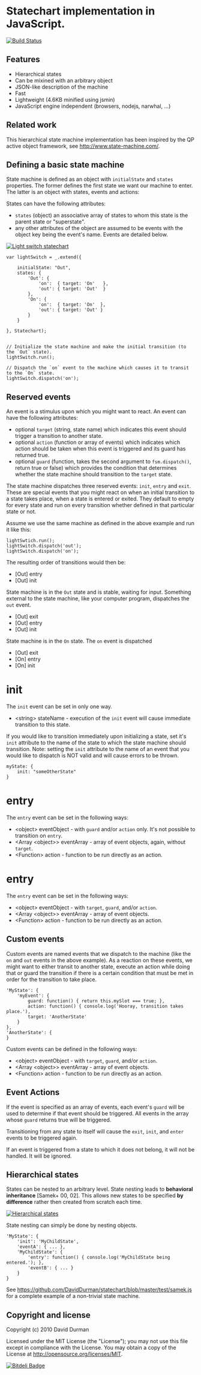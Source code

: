 Statechart implementation in JavaScript.
========================================

[![Build Status](https://travis-ci.org/DavidDurman/statechart.png?branch=master)](http://travis-ci.org/DavidDurman/statechart)

Features
--------

 * Hierarchical states
 * Can be mixined with an arbitrary object
 * JSON-like description of the machine
 * Fast
 * Lightweight (4.6KB minified using jsmin)
 * JavaScript engine independent (browsers, nodejs, narwhal, ...)

Related work
------------

This hierarchical state machine implementation has been inspired
by the QP active object framework, see http://www.state-machine.com/.

Defining a basic state machine
-------------------------------

State machine is defined as an object with `initialState` and `states` properties. The former defines
the first state we want our machine to enter. The latter is an object with states, events and actions:

States can have the following attributes:
* `states` (object) an associative array of states to whom this state is the parent state or "superstate".
* any other attributes of the object are assumed to be events with the object key being the event's name. Events are detailed below.

[![Light switch statechart](http://figurepool.com/figure/view/7774b3b7f5ceba1d47fac95f540f82ec.png)](http://figurepool.com/figure/view/Light_switch_statechart-7774b3b7f5ceba1d47fac95f540f82ec.html)

    var lightSwitch = _.extend({
        
        initialState: "Out",
        states: {
            'Out': {
                'on':  { target: 'On'   },
                'out': { target: 'Out'  }
            },
            'On': {
                'on':  { target: 'On'  },
                'out': { target: 'Out' }
            }
        }
        
    }, Statechart);

    
    // Initialize the state machine and make the initial transition (to the `Out` state).
    lightSwitch.run();

    // Dispatch the `on` event to the machine which causes it to transit to the `On` state.
    lightSwitch.dispatch('on');


Reserved events
---------------

An event is a stimulus upon which you might want to react. An event can have the following attributes:

* optional `target` (string, state name) which indicates this event should trigger a transition to another state.
* optional `action` (function or array of events) which indicates which action should be taken when this event is triggered and its guard has returned true.
* optional `guard` (function, takes the second argument to `fsm.dispatch()`, return true or false) which provides the condition that determines whether the state machine should transition to the `target` state.

The state machine dispatches three reserved events: `init`, `entry` and `exit`. These are special
events that you might react on when an initial transition to a state takes place, when a state is entered or exited.
They default to empty for every state and run on every transition whether defined in that particular state or not.

Assume we use the same machine as defined in the above example and run it like this:

    lightSwtich.run();
    lightSwitch.dispatch('out');
    lightSwitch.dispatch('on');

The resulting order of transitions would then be:

* [Out] entry
* [Out] init

State machine is in the `Out` state and is stable, waiting for input. Something external to the state machine, like your computer program, dispatches the `out` event.

* [Out] exit
* [Out] entry
* [Out] init

State machine is in the `On` state. The `on` event is dispatched

* [Out] exit
* [On] entry
* [On] init

init
====

The `init` event can be set in only one way.

* &lt;string> stateName - execution of the `init` event will cause immediate transition to this state.

If you would like to transition immediately upon initializing a state, set it's `init` attribute to the name of the
state to which the state machine should transition.  Note: setting the `init` attribute to the name of an event
that you would like to dispatch is NOT valid and will cause errors to be thrown.

    myState: {
        init: "someOtherState"
    }

entry
=====

The `entry` event can be set in the following ways:

* &lt;object> eventObject - with `guard` and/or `action` only. It's not possible to transition on `entry`.
* &lt;Array &lt;object>> eventArray - array of event objects, again, without `target`.
* &lt;Function> action - function to be run directly as an action.

entry
=====

The `entry` event can be set in the following ways:

* &lt;object> eventObject - with `target`, `guard`, and/or `action`.
* &lt;Array &lt;object>> eventArray - array of event objects.
* &lt;Function> action - function to be run directly as an action.

Custom events
-------------

Custom events are named events that we dispatch to the machine (like the `on` and `out` events in the above example).
As a reaction on these events, we might want to either transit to another state, execute an action while doing that or
guard the transition if there is a certain condition that must be met in order for the transition to take place.

    'MyState': {
        'myEvent': {
            guard: function() { return this.mySlot === true; },
            action: function() { console.log('Hooray, transition takes place.'),
            target: 'AnotherState'
        }
    },
    'AnotherState': {
    }

Custom events can be defined in the following ways:

* &lt;object> eventObject - with `target`, `guard`, and/or `action`.
* &lt;Array &lt;object>> eventArray - array of event objects.
* &lt;Function> action - function to be run directly as an action.

Event Actions
-------------

If the event is specified as an array of events, each event's `guard` will be used to determine if that event should be triggered.  All events in the array whose `guard` returns true will be triggered.

Transitioning from any state to itself will cause the `exit`, `init`, and `enter` events to be triggered again.

If an event is triggered from a state to which it does not belong, it will not be handled. It will be ignored.


Hierarchical states
-------------------

States can be nested to an arbitrary level. State nesting leads to **behavioral inheritance** [Samek+ 00, 02].
This allows new states to be specified **by difference** rather then created from scratch each time.

[![Hierarchical states](http://figurepool.com/figure/view/7774b3b7f5ceba1d47fac95f540f86e1.png)](http://figurepool.com/figure/view/Hierarchical_states-7774b3b7f5ceba1d47fac95f540f86e1.html)

State nesting can simply be done by nesting objects.

    'MyState': {
        'init': 'MyChildState',
        'eventA': { ... },
        'MyChildState': {
            'entry': function() { console.log('MyChildState being entered.'); },
            'eventB': { ... }
        }
    }


See https://github.com/DavidDurman/statechart/blob/master/test/samek.js for a complete example of a non-trivial
state machine.


Copyright and license
---------------------

Copyright (c) 2010 David Durman

Licensed under the MIT License (the "License"); you may not use this file except in compliance with the License. You may obtain a copy of the License at 
http://opensource.org/licenses/MIT.


[![Bitdeli Badge](https://d2weczhvl823v0.cloudfront.net/DavidDurman/statechart/trend.png)](https://bitdeli.com/free "Bitdeli Badge")

